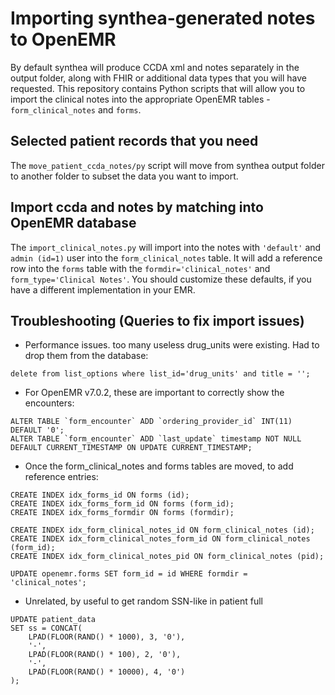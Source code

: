 # Importing synthea-generated notes to OpenEMR
By default synthea will produce CCDA xml and notes separately in the output folder, along with FHIR or additional data
types that you will have requested. This repository contains Python scripts that will allow you to import the clinical
notes into the appropriate OpenEMR tables - `form_clinical_notes` and `forms`.

## Selected patient records that you need
The `move_patient_ccda_notes/py` script will move from synthea output folder to another folder to subset the data you
want to import.

## Import ccda and notes by matching into OpenEMR database
The `import_clinical_notes.py` will import into the notes with `'default'` and `admin (id=1)` user into the 
`form_clinical_notes` table. It will add a reference row into the `forms` table with the `formdir='clinical_notes'` and 
`form_type='Clinical Notes'`. You should customize these defaults, if you have a different implementation in your EMR.

## Troubleshooting (Queries to fix import issues)
* Performance issues. too many useless drug_units were existing. Had to drop them from the database:
```
delete from list_options where list_id='drug_units' and title = '';
```

* For OpenEMR v7.0.2, these are important to correctly show the encounters:
```
ALTER TABLE `form_encounter` ADD `ordering_provider_id` INT(11) DEFAULT '0';
ALTER TABLE `form_encounter` ADD `last_update` timestamp NOT NULL DEFAULT CURRENT_TIMESTAMP ON UPDATE CURRENT_TIMESTAMP;
```

* Once the form_clinical_notes and forms tables are moved, to add reference entries:
```
CREATE INDEX idx_forms_id ON forms (id);
CREATE INDEX idx_forms_form_id ON forms (form_id);
CREATE INDEX idx_forms_formdir ON forms (formdir);
 
CREATE INDEX idx_form_clinical_notes_id ON form_clinical_notes (id);
CREATE INDEX idx_form_clinical_notes_form_id ON form_clinical_notes (form_id);
CREATE INDEX idx_form_clinical_notes_pid ON form_clinical_notes (pid);
 
UPDATE openemr.forms SET form_id = id WHERE formdir = 'clinical_notes';
```

* Unrelated, by useful to get random SSN-like in patient full
```
UPDATE patient_data
SET ss = CONCAT(
    LPAD(FLOOR(RAND() * 1000), 3, '0'),
    '-',
    LPAD(FLOOR(RAND() * 100), 2, '0'),
    '-',
    LPAD(FLOOR(RAND() * 10000), 4, '0')
);
```